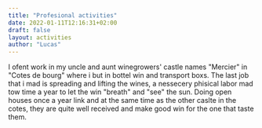 ```yaml
---
title: "Profesional activities"
date: 2022-01-11T12:16:31+02:00
draft: false
layout: activities
author: "Lucas"
---
```


I ofent work in my uncle and aunt winegrowers' castle names "Mercier" in "Cotes de bourg" where i but in bottel win and transport boxs. The last job that i mad is spreading and lifting the wines, a nessecery phisical labor mad tow time a year to let the win "breath" and "see" the sun. Doing open houses once a year link and at the same time as the other caslte in the cotes, they are quite well received and make good win for the one that taste them.